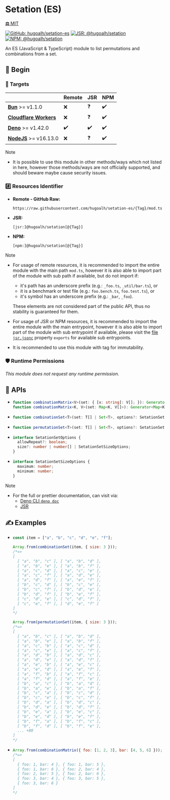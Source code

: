 # Setation (ES)

[**⚖️** MIT](./LICENSE.md)

[![GitHub: hugoalh/setation-es](https://img.shields.io/github/v/release/hugoalh/setation-es?label=hugoalh/setation-es&labelColor=181717&logo=github&logoColor=ffffff&sort=semver&style=flat "GitHub: hugoalh/setation-es")](https://github.com/hugoalh/setation-es)
[![JSR: @hugoalh/setation](https://img.shields.io/jsr/v/@hugoalh/setation?label=@hugoalh/setation&labelColor=F7DF1E&logo=jsr&logoColor=000000&style=flat "JSR: @hugoalh/setation")](https://jsr.io/@hugoalh/setation)
[![NPM: @hugoalh/setation](https://img.shields.io/npm/v/@hugoalh/setation?label=@hugoalh/setation&labelColor=CB3837&logo=npm&logoColor=ffffff&style=flat "NPM: @hugoalh/setation")](https://www.npmjs.com/package/@hugoalh/setation)

An ES (JavaScript & TypeScript) module to list permutations and combinations from a set.

## 🔰 Begin

### 🎯 Targets

|  | **Remote** | **JSR** | **NPM** |
|:--|:--|:--|:--|
| **[Bun](https://bun.sh/)** >= v1.1.0 | ❌ | ❓ | ✔️ |
| **[Cloudflare Workers](https://workers.cloudflare.com/)** | ❌ | ❓ | ✔️ |
| **[Deno](https://deno.land/)** >= v1.42.0 | ✔️ | ✔️ | ✔️ |
| **[NodeJS](https://nodejs.org/)** >= v16.13.0 | ❌ | ❓ | ✔️ |

> [!NOTE]
> - It is possible to use this module in other methods/ways which not listed in here, however those methods/ways are not officially supported, and should beware maybe cause security issues.

### #️⃣ Resources Identifier

- **Remote - GitHub Raw:**
  ```
  https://raw.githubusercontent.com/hugoalh/setation-es/{Tag}/mod.ts
  ```
- **JSR:**
  ```
  [jsr:]@hugoalh/setation[@{Tag}]
  ```
- **NPM:**
  ```
  [npm:]@hugoalh/setation[@{Tag}]
  ```

> [!NOTE]
> - For usage of remote resources, it is recommended to import the entire module with the main path `mod.ts`, however it is also able to import part of the module with sub path if available, but do not import if:
>
>   - it's path has an underscore prefix (e.g.: `_foo.ts`, `_util/bar.ts`), or
>   - it is a benchmark or test file (e.g.: `foo.bench.ts`, `foo.test.ts`), or
>   - it's symbol has an underscore prefix (e.g.: `_bar`, `_foo`).
>
>   These elements are not considered part of the public API, thus no stability is guaranteed for them.
> - For usage of JSR or NPM resources, it is recommended to import the entire module with the main entrypoint, however it is also able to import part of the module with sub entrypoint if available, please visit the [file `jsr.jsonc`](./jsr.jsonc) property `exports` for available sub entrypoints.
> - It is recommended to use this module with tag for immutability.

### 🛡️ Runtime Permissions

*This module does not request any runtime permission.*

## 🧩 APIs

- ```ts
  function combinationMatrix<V>(set: { [x: string]: V[]; }): Generator<{ [x: string]: V; }>;
  function combinationMatrix<K, V>(set: Map<K, V[]>): Generator<Map<K, V>>;
  ```
- ```ts
  function combinationSet<T>(set: T[] | Set<T>, options?: SetationSetOptions): Generator<T[]>;
  ```
- ```ts
  function permutationSet<T>(set: T[] | Set<T>, options?: SetationSetOptions): Generator<T[]>;
  ```
- ```ts
  interface SetationSetOptions {
    allowRepeat?: boolean;
    size?: number | number[] | SetationSetSizeOptions;
  }
  ```
- ```ts
  interface SetationSetSizeOptions {
    maximum: number;
    minimum: number;
  }
  ```

> [!NOTE]
> - For the full or prettier documentation, can visit via:
>   - [Deno CLI `deno doc`](https://docs.deno.com/runtime/reference/cli/documentation_generator/)
>   - [JSR](https://jsr.io/@hugoalh/setation)

## ✍️ Examples

- ```js
  const item = ["a", "b", "c", "d", "e", "f"];

  Array.from(combinationSet(item, { size: 3 }));
  /*=>
  [
    [ "a", "b", "c" ], [ "a", "b", "d" ],
    [ "a", "b", "e" ], [ "a", "b", "f" ],
    [ "a", "c", "d" ], [ "a", "c", "e" ],
    [ "a", "c", "f" ], [ "a", "d", "e" ],
    [ "a", "d", "f" ], [ "a", "e", "f" ],
    [ "b", "c", "d" ], [ "b", "c", "e" ],
    [ "b", "c", "f" ], [ "b", "d", "e" ],
    [ "b", "d", "f" ], [ "b", "e", "f" ],
    [ "c", "d", "e" ], [ "c", "d", "f" ],
    [ "c", "e", "f" ], [ "d", "e", "f" ]
  ]
  */

  Array.from(permutationSet(item, { size: 3 }));
  /*=>
  [
    [ "a", "b", "c" ], [ "a", "b", "d" ],
    [ "a", "b", "e" ], [ "a", "b", "f" ],
    [ "a", "c", "b" ], [ "a", "c", "d" ],
    [ "a", "c", "e" ], [ "a", "c", "f" ],
    [ "a", "d", "b" ], [ "a", "d", "c" ],
    [ "a", "d", "e" ], [ "a", "d", "f" ],
    [ "a", "e", "b" ], [ "a", "e", "c" ],
    [ "a", "e", "d" ], [ "a", "e", "f" ],
    [ "a", "f", "b" ], [ "a", "f", "c" ],
    [ "a", "f", "d" ], [ "a", "f", "e" ],
    [ "b", "a", "c" ], [ "b", "a", "d" ],
    [ "b", "a", "e" ], [ "b", "a", "f" ],
    [ "b", "c", "a" ], [ "b", "c", "d" ],
    [ "b", "c", "e" ], [ "b", "c", "f" ],
    [ "b", "d", "a" ], [ "b", "d", "c" ],
    [ "b", "d", "e" ], [ "b", "d", "f" ],
    [ "b", "e", "a" ], [ "b", "e", "c" ],
    [ "b", "e", "d" ], [ "b", "e", "f" ],
    [ "b", "f", "a" ], [ "b", "f", "c" ],
    [ "b", "f", "d" ], [ "b", "f", "e" ],
    ... +80
  ]
  */
  ```
- ```js
  Array.from(combinationMatrix({ foo: [1, 2, 3], bar: [4, 5, 6] }));
  /*=>
  [
    { foo: 1, bar: 4 }, { foo: 1, bar: 5 },
    { foo: 1, bar: 6 }, { foo: 2, bar: 4 },
    { foo: 2, bar: 5 }, { foo: 2, bar: 6 },
    { foo: 3, bar: 4 }, { foo: 3, bar: 5 },
    { foo: 3, bar: 6 }
  ]
  */
  ```
